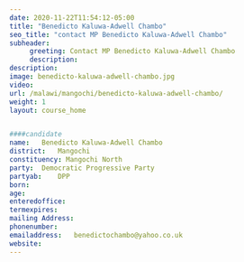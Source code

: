 ```yaml
---
date: 2020-11-22T11:54:12-05:00
title: "Benedicto Kaluwa-Adwell Chambo"
seo_title: "contact MP Benedicto Kaluwa-Adwell Chambo"
subheader:
     greeting: Contact MP Benedicto Kaluwa-Adwell Chambo
     description: 
description: 
image: benedicto-kaluwa-adwell-chambo.jpg
video: 
url: /malawi/mangochi/benedicto-kaluwa-adwell-chambo/
weight: 1
layout: course_home


####candidate
name:	Benedicto Kaluwa-Adwell Chambo
district:	Mangochi
constituency: Mangochi North
party:	Democratic Progressive Party
partyab:	DPP
born:
age: 
enteredoffice:	
termexpires:	
mailing Address:
phonenumber:	
emailaddress:	benedictochambo@yahoo.co.uk
website:	
---
```


